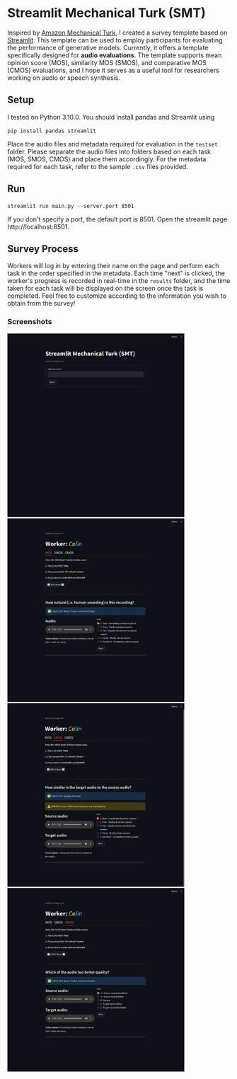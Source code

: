 # Streamlit Mechanical Turk (SMT)
Inspired by [Amazon Mechanical Turk](https://www.mturk.com/), I created a survey template based on [Streamlit](https://streamlit.io/). This template can be used to employ participants for evaluating the performance of generative models. Currently, it offers a template specifically designed for **audio evaluations**. The template supports mean opinion score (MOS), similarity MOS (SMOS), and comparative MOS (CMOS) evaluations, and I hope it serves as a useful tool for researchers working on audio or speech synthesis.

## Setup
I tested on Python 3.10.0. You should install pandas and Streamlit using 
```
pip install pandas streamlit
```
Place the audio files and metadata required for evaluation in the `testset` folder.
Please separate the audio files into folders based on each task (MOS, SMOS, CMOS) and place them accordingly. For the metadata required for each task, refer to the sample `.csv` files provided.

## Run
```
streamlit run main.py --server.port 8501
```
If you don't specify a port, the default port is 8501.
Open the streamlit page http://localhost:8501.



## Survey Process
Workers will log in by entering their name on the page and perform each task in the order specified in the metadata. Each time "next" is clicked, the worker's progress is recorded in real-time in the `results` folder, and the time taken for each task will be displayed on the screen once the task is completed. Feel free to customize according to the information you wish to obtain from the survey!

### Screenshots
<p float="left">
  <img src="images/login_page.jpg" width="400" />
  <img src="images/mos_page.jpg" width="400" />
  <img src="images/smos_page.jpg" width="400" />
  <img src="images/cmos_page.jpg" width="400" />
</p>